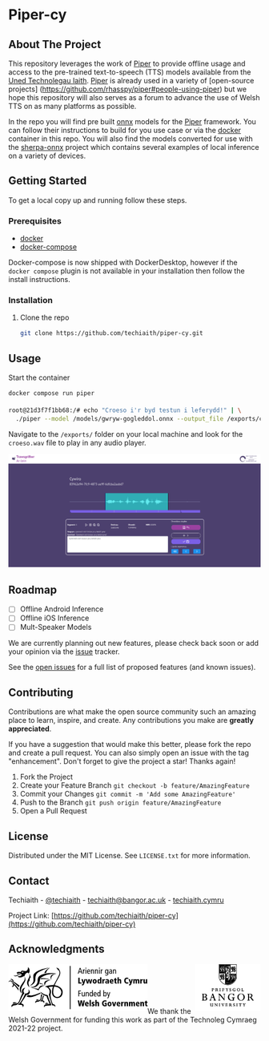 # Piper-cy

<!-- ABOUT THE PROJECT -->
## About The Project
<span id="about"></span>
This repository leverages the work of [Piper](https://github.com/rhasspy/piper) to provide offline usage and access to the pre-trained text-to-speech (TTS) models available from the [Uned Technolegau Iaith](http://techiaith.cymru). [Piper](https://github.com/rhasspy/piper) is already used in a variety of [open-source projects] (https://github.com/rhasspy/piper#people-using-piper) but we hope this repository will also serves as a forum to advance the use of Welsh TTS on as many platforms as possible.

In the repo you will find pre built [onnx](https://onnxruntime.ai) models for the [Piper](https://github.com/rhasspy/piper) framework. You can follow their instructions to build for you use case or via the [docker](https://docker.com) container in this repo. You will also find the models converted for use with the [sherpa-onnx](https://github.com/k2-fsa/sherpa-onnx) project which contains several examples of local inference on a variety of devices.	

<!-- GETTING STARTED -->
## Getting Started

To get a local copy up and running follow these steps.

### Prerequisites

* [docker](https://docker.com)
* [docker-compose](https://docs.docker.com/compose/install/)

Docker-compose is now shipped with DockerDesktop, however if the `docker compose` plugin is not available in your installation then follow the install instructions.

### Installation

1. Clone the repo

   ```sh
   git clone https://github.com/techiaith/piper-cy.git
   ```

<!-- USAGE EXAMPLES -->
## Usage

Start the container

```sh
docker compose run piper 

root@21d3f7f1bb68:/# echo "Croeso i'r byd testun i leferydd!" | \
  ./piper --model /models/gwryw-gogleddol.onnx --output_file /exports/croeso.wav
```

Navigate to the `/exports/` folder on your local machine and look for the `croeso.wav` file to play in any audio player.

[![Product Name Screen Shot][product-screenshot-2]](https://trawsgrifiwr.techiaith.cymru)


<!-- ROADMAP -->
## Roadmap

- [ ] Offline Android Inference
- [ ] Offline iOS Inference
- [ ] Mult-Speaker Models

We are currently planning out new features, please check back soon or add your opinion via the 
[issue](https://github.com/techiaith/piper-cy/issues) tracker.

See the [open issues](https://github.com/techiaith/piper-cy/issues) for a full list of proposed features 
(and known issues).

<!-- CONTRIBUTING -->
## Contributing

Contributions are what make the open source community such an amazing place to learn, inspire, and create. 
Any contributions you make are **greatly appreciated**.

If you have a suggestion that would make this better, please fork the repo and create a pull request. 
You can also simply open an issue with the tag "enhancement".
Don't forget to give the project a star! Thanks again!

1. Fork the Project
2. Create your Feature Branch `git checkout -b feature/AmazingFeature`
3. Commit your Changes `git commit -m 'Add some AmazingFeature'`
4. Push to the Branch `git push origin feature/AmazingFeature`
5. Open a Pull Request

<!-- LICENSE -->
## License

Distributed under the MIT License. See `LICENSE.txt` for more information.

<!-- CONTACT -->
## Contact

Techiaith - [@techiaith](https://twitter.com/techiaith) - techiaith@bangor.ac.uk - [techiaith.cymru](techiaith.cymru)

Project Link: [https://github.com/techiaith/piper-cy](https://github.com/techiaith/piper-cy)

<!-- ACKNOWLEDGMENTS -->
## Acknowledgments

<img src="images/llyw_logo.png" alt="Logo" align="left">
<img src="images/BU_logo.png" alt="Logo" align="right">
<br><br><br><br><br>
We thank the Welsh Government for funding this work as part of the Technoleg Cymraeg 2021-22 project.

<!-- MARKDOWN LINKS & IMAGES -->
<!-- https://www.markdownguide.org/basic-syntax/#reference-style-links -->
[product-screenshot]: images/screen_shot.png
[product-screenshot-2]: images/screen_shot_2.png
[warning-screenshot]: images/screen_shot_not_secure.png
[repo-logo]: images/repo_logo.png
[llyw-logo]: images/llyw_logo.png
[uni-logo]: images/BU_logo.png
